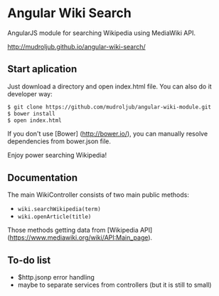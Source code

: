 # Angular Wiki Search
AngularJS module for searching Wikipedia using MediaWiki API.

http://mudroljub.github.io/angular-wiki-search/

## Start aplication

Just download a directory and open index.html file. You can also do it developer way:

```sh
$ git clone https://github.com/mudroljub/angular-wiki-module.git
$ bower install
$ open index.html
```

If you don't use [Bower] (http://bower.io/), you can manually resolve dependencies from bower.json file.

Enjoy power searching Wikipedia!

## Documentation

The main WikiController consists of two main public methods:
- `wiki.searchWikipedia(term)`
- `wiki.openArticle(title)`

Those methods getting data from [Wikipedia API] (https://www.mediawiki.org/wiki/API:Main_page).

## To-do list

- $http.jsonp error handling
- maybe to separate services from controllers (but it is still to small)
